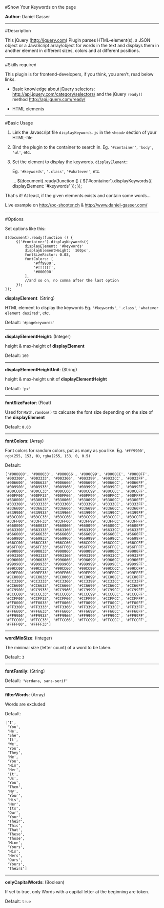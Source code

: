 #Show Your Keywords on the page

**Author**:   Daniel Gasser

******************************

#Description

This jQuery (<http://jquery.com>) Plugin parses HTML-element(s), a JSON object or a JavaScript array/object for words in the text
and displays them in another element in different sizes, colors and at different positions.
******************************

#Skills required


This plugin is for frontend-developers, if you think, you aren't, read below links.

- Basic knowledge about jQuery selectors: <http://api.jquery.com/category/selectors/>
  and the jQuery `ready()` method <http://api.jquery.com/ready/>
  
- HTML elements
******************************

#Basic Usage

1. Link the Javascript file `displayKeywords.js` in the `<head>` section of your HTML-file

2. Bind the plugin to the container to search in.
   Eg. `'#container'`, `'body'`, `'ul'`, etc.

3. Set the element to display the keywords. `displayElement:`
 
   Eg. `'#keywords'`, `'.class'`, `'#whatever'`, etc.


    <html>
        <head>
        ...
            <script type="text/javascript" src="../js/displayKeywords"></script>
            $(document).ready(function () {
                $('#container').displayKeywords({
                    displayElement: '#keywords'
                });
            });
    </head>

That's it! At least, if the given elements exists and contain some words...

Live example on <http://pc-shooter.ch>
& <http://www.daniel-gasser.com/>
******************************

#Options

Set options like this:

    $(document).ready(function () {
         $('#container').displayKeywords({
             displayElement: '#keywords'
             displayElementHeight: '160px',
             fontSizeFactor: 0.03,
             fontColors: [
                 '#ff9900',
                 '#ffffff',
                 '#000000'
             ],
             //and so on, no comma after the last option
         });
    });


**displayElement**: (String)

HTML element to display the keywords
Eg. `'#keywords'`, `'.class'`, `'whatever element desired'`, etc.

Default: `'#pagekeywords'`
******************************

**displayElementHeight**: (Integer)

height & max-height of **displayElement**

Default: `160`
******************************

**displayElementHeightUnit**: (String)

height & max-height unit of **displayElementHeight**

Default: `'px'`
******************************

**fontSizeFactor**: (Float)

Used for `Math.random()` to calcuate the font size depending on the size of the **displayElement**

Default: `0.03`
******************************

**fontColors**: (Array)

Font colors for random colors, put as many as you like. 
Eg. `'#ff9900'`, `rgb(255, 153, 0)`, `rgba(255, 153, 0, 0.5)`
     
Default:

    ['#000000', '#000033', '#000066', '#000099', '#0000CC', '#0000FF', '#003300', '#003333', '#003366', '#003399', '#0033CC', '#0033FF', '#006600', '#006633', '#006666', '#006699', '#0066CC', '#0066FF', '#009900', '#009933', '#009966', '#009999', '#0099CC', '#0099FF', '#00CC00', '#00CC33', '#00CC66', '#00CC99', '#00CCCC', '#00CCFF', '#00FF00', '#00FF33', '#00FF66', '#00FF99', '#00FFCC', '#00FFFF', '#330000', '#330033', '#330066', '#330099', '#3300CC', '#3300FF', '#333300', '#333333', '#333366', '#333399', '#3333CC', '#3333FF', '#336600', '#336633', '#336666', '#336699', '#3366CC', '#3366FF', '#339900', '#339933', '#339966', '#339999', '#3399CC', '#3399FF', '#33CC00', '#33CC33', '#33CC66', '#33CC99', '#33CCCC', '#33CCFF', '#33FF00', '#33FF33', '#33FF66', '#33FF99', '#33FFCC', '#33FFFF', '#660000', '#660033', '#660066', '#660099', '#6600CC', '#6600FF', '#663300', '#663333', '#663366', '#663399', '#6633CC', '#6633FF', '#666600', '#666633', '#666666', '#666699', '#6666CC', '#6666FF', '#669900', '#669933', '#669966', '#669999', '#6699CC', '#6699FF', '#66CC00', '#66CC33', '#66CC66', '#66CC99', '#66CCCC', '#66CCFF', '#66FF00', '#66FF33', '#66FF66', '#66FF99', '#66FFCC', '#66FFFF', '#990000', '#990033', '#990066', '#990099', '#9900CC', '#9900FF', '#993300', '#993333', '#993366', '#993399', '#9933CC', '#9933FF', '#996600', '#996633', '#996666', '#996699', '#9966CC', '#9966FF', '#999900', '#999933', '#999966', '#999999', '#9999CC', '#9999FF', '#99CC00', '#99CC33', '#99CC66', '#99CC99', '#99CCCC', '#99CCFF', '#99FF00', '#99FF33', '#99FF66', '#99FF99', '#99FFCC', '#99FFFF', '#CC0000', '#CC0033', '#CC0066', '#CC0099', '#CC00CC', '#CC00FF', '#CC3300', '#CC3333', '#CC3366', '#CC3399', '#CC33CC', '#CC33FF', '#CC6600', '#CC6633', '#CC6666', '#CC6699', '#CC66CC', '#CC66FF', '#CC9900', '#CC9933', '#CC9966', '#CC9999', '#CC99CC', '#CC99FF', '#CCCC00', '#CCCC33', '#CCCC66', '#CCCC99', '#CCCCCC', '#CCCCFF', '#CCFF00', '#CCFF33', '#CCFF66', '#CCFF99', '#CCFFCC', '#CCFFFF', '#FF0000', '#FF0033', '#FF0066', '#FF0099', '#FF00CC', '#FF00FF', '#FF3300', '#FF3333', '#FF3366', '#FF3399', '#FF33CC', '#FF33FF', '#FF6600', '#FF6633', '#FF6666', '#FF6699', '#FF66CC', '#FF66FF', '#FF9900', '#FF9933', '#FF9966', '#FF9999', '#FF99CC', '#FF99FF', '#FFCC00', '#FFCC33', '#FFCC66', '#FFCC99', '#FFCCCC', '#FFCCFF', '#FFFF00', '#FFFF33']

******************************

**wordMinSize**: (Integer)

The minimal size (letter count) of a word to be taken.

Default: `3`
******************************

**fontFamily**: (String)

Default: `'Verdana, sans-serif'`
******************************

**filterWords**: (Array)
     
Words are excluded
     
Default:

    ['I',
     'You',
     'He',
     'She',
     'It',
     'We',
     'You',
     'They',
     'Me',
     'You',
     'Him',
     'Her',
     'It',
     'Us',
     'You',
     'Them',
     'My',
     'Your',
     'His',
     'Her',
     'Its',
     'Our',
     'Your',
     'Their',
     'This',
     'That',
     'These',
     'Those',
     'Mine',
     'Yours',
     'His',
     'Hers',
     'Ours',
     'Yours',
     'Theirs']

******************************

**onlyCapitalWords**: (Boolean)

If set to true, only Words with a capital letter at the beginning are token.

Default: `true`


